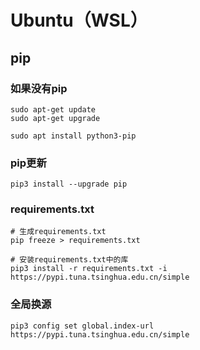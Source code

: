 # Ubuntu（WSL）

## pip

### 如果没有pip

```
sudo apt-get update
sudo apt-get upgrade  
```

```
sudo apt install python3-pip
```

### pip更新

```
pip3 install --upgrade pip
```

### requirements.txt

```
# 生成requirements.txt
pip freeze > requirements.txt

# 安装requirements.txt中的库
pip3 install -r requirements.txt -i https://pypi.tuna.tsinghua.edu.cn/simple

```

### 全局换源

```
pip3 config set global.index-url https://pypi.tuna.tsinghua.edu.cn/simple
```

